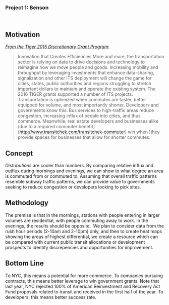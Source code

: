 ### Project 1: Benson 
​
## Motivation
_[From the Tiger 2015 Discretionary Grant Program](https://www.transportation.gov/sites/dot.gov/files/docs/TIGER%202015%20Innovation%20Project%20Fact%20Sheets.pdf)_:
> Innovation that Creates Efficiencies
> More and more, the transportation sector is relying on data to drive decisions and technology to reimagine how we move people and goods. Increasing mobility and throughput by leveraging investments that enhance data-sharing, signalization and other ITS deployment will change the game for cities, states, public authorities and regions struggling to stretch important dollars to maintain and operate the existing system. The 2016 TIGER grants supported a number of ITS projects. 
​
Transportation is optimized when commutes are faster, better equipped for volume, and most importantly shorter. Developers and governments know this. Bus services to high-traffic areas reduce congestion, increasing influx of people into cities, and thus commerce. Meanwhile, real estate developers and businesses alike (due to a required commuter benefit](http://www.transitchek.com/transitchek-commuter) win when )they provide spaces for businesses that allow for shorter commutes. 
​
## Concept
*Distributions* are cooler than numbers. By comparing relative influx and outflux during mornings and evenings, we can show to what degree an area is commuted from or commuted to. Assuming that overall traffic patterns resemble subway traffic patterns, we can provide value to governments seeking to reduce congestion or developers looking to pick sites. 
​
## Methodology
The premise is that in the mornings, stations with people entering in larger volumes are residential, with people commuting away to work. In the evenings, the results should be opposite.
​
We plan to consider data from the rush hour periods (2-10am and 2-10pm) only, and then to create heat maps showing the areas of highest differential, we create a resource which can be compared with current public transit allocations or development prospects to identify discrepencies and opportunities for improvement.
​
## Bottom Line
To NYC, this means a potential for more commerce.
To companies pursuing contracts, this means better leverage to win government grants. Note that last year, NYC rejected 100% of American Reinvestment and Recovery Act Fund proposals related to transit and received in the first half of the year.
To developers, this means better success rate.
